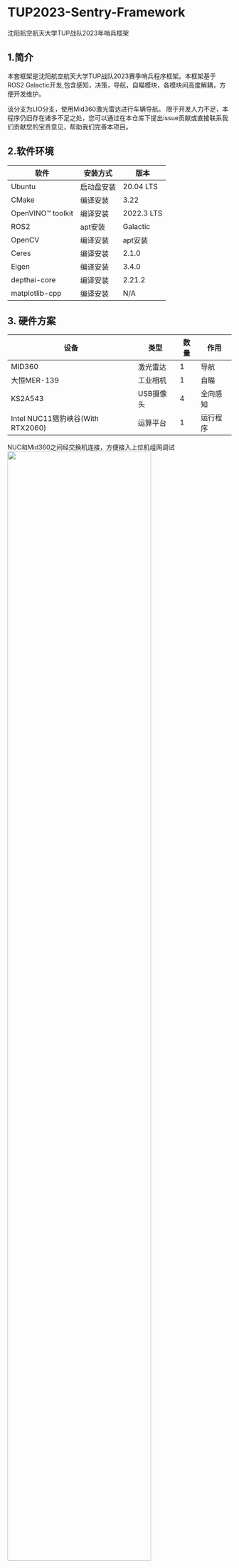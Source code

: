 # TUP2023-Sentry-Framework
沈阳航空航天大学TUP战队2023年哨兵框架

## 1.简介
本套框架是沈阳航空航天大学TUP战队2023赛季哨兵程序框架。本框架基于ROS2 Galactic开发,包含感知，决策，导航，自瞄模块，各模块间高度解耦，方便开发维护。

该分支为LIO分支，使用Mid360激光雷达进行车辆导航。
限于开发人力不足，本程序仍旧存在诸多不足之处，您可以通过在本仓库下提出issue贡献或直接联系我们贡献您的宝贵意见，帮助我们完善本项目。


## 2.软件环境

|软件|安装方式|版本|
|---|---|---|
|Ubuntu|启动盘安装|20.04 LTS|
|CMake|编译安装|3.22|
|OpenVINO™ toolkit|编译安装|2022.3 LTS|
|ROS2|apt安装|Galactic|
|OpenCV|编译安装|apt安装|4.6.0|
|Ceres|编译安装|2.1.0|
|Eigen|编译安装|3.4.0|
|depthai-core|编译安装|2.21.2|
|matplotlib-cpp|编译安装|N/A|

## 3. 硬件方案
|设备|类型|数量|作用|
|---|---|---|---|
|MID360|激光雷达|1|导航|
|大恒MER-139|工业相机|1|自瞄|
|KS2A543|USB摄像头|4|全向感知|
|Intel NUC11猎豹峡谷(With RTX2060)|运算平台|1|运行程序|

NUC和Mid360之间经交换机连接，方便接入上位机组网调试
<img src="pic/network.png" width="80%" height="80%" />

## 4.软件设计
### 4.1 简介
哨兵程序基于ROS2 Galactic进行开发.
参考RMOSS的设计模式，我们将系统分为以下三层:`Task Layer`, `Interface Layer`,`Hardware Layer`.
- **Task Layer**:该层主要分为四个模块:
`Autoaim`为自瞄模块，负责探测敌人并进行击打。
`Decision`为决策模块，负责综合目前可以获得到的各种信息，决定下一个所需前往下一个路径点，下一个击打模板与车辆的模式。
`Navigation`为导航模块，负责进行SLAM和路径规划，将车辆送到下一个路径点，并运行VIO
`Perception`为感知模块，负责使用CNN探测周围敌方车辆，补足自瞄盲区，进行360度全向感知。
这4个节点分开运行在两台NUC上，相互间通过网线进行通讯
- **Interface Layer**:改层主要为各种设备的ROS驱动，负责将图像等信息发布为Topic,或从Topic中获取message并将其按通讯协议发送给下位机。
- **Hardware Layer**:该层主要为各种硬件设备与传感器，负责感知外部信息和动作的具体执行。

<img src="pic/architecture.png" width="80%" height="80%" />

通过这种设计模式，我们可以实现硬件与应用层的解耦，方便进行程序的快速移植。针对各个模块的详细介绍可以进入对应仓库内的README查看.

## 5.通讯协议
哨兵与下位机通讯采用USB-CDC模拟串口.哨兵作为全自动兵种，所需要获取的信息相较步兵、英雄等其他兵种更多.为了更加合理且充分的运用这些信息，我们采取了分包发送的形式，便于灵活的控制各信息的发送频率.
### TX:
#### 1.Aim
|Byte|Data|
|-|-|
|0|0xA5|
|1|mode|
|2|CRC8|
|3-6|Pitch|
|7-10|Yaw|
|11-14|Distance|
|15|isSwitched|
|16|isFindTarget|
|17|isSpinning|
|18|isMiddle|
|19-61|Empty|
|62-63|CRC16|
#### 2.Nav
|Byte|Data|
|-|-|
|0|0xB5|
|1|mode|
|2|CRC8|
|3-14|Linear Twist(XYZ)|
|15-26|Angular Twist(XYZ)|
|27-61|Empty|
|62-63|CRC16|

#### 3.Decision
|Byte|Data|
|-|-|
|0|0xC5|
|1|mode|
|2|CRC8|
|3-6|Theta Gimbal|
|7-61|Empty|
|62-63|CRC16|


## 6.快速开始
### 6.1 建图
要使用导航模块，你需要首先建立场地的地图，以下是几个你需要了解的地图概念
- 八叉树地图 - 用于重定位
- 点云地图 - 用于后续生成2.5D高程地图
- 2.5D高程地图 - 用于生成栅格地图
- 栅格地图 - 用于作为导航的全局地图

```bash
cd scripts
#FAST-LIO
bash octo_mapping_fastlio.sh
#如果你想尝试LIO-SAM可以使用下面这一条命令
#bash octo_mapping_liosam.sh
```
使用该命令以启动建图，可以打开rviz2观看建图效果
#### 6.1.1 八叉树地图
当完成建图后，在工作空间下打开新终端使用以下命令保存八叉树地图
```bash
source install/setup.bash
ros2 launch octomap_server octomap_saver.launch.xml
```
可使用octovis查看八叉树地图
<img src="pic/octo_map.png"/>

#### 6.1.2 点云地图
该步骤与八叉树建图同时进行
在工作空间下打开新终端使用以下命令保存地图
```bash
source install/setup.bash
#LIO-SAM保存用
ros2 service call /lio_sam/save_map lio_sam/srv/SaveMap
#FAST-LIO保存用
ros2 service call /map_save std_srvs/srv/Trigger
```
<img src="pic/pcd_map.png"/>

#### 6.1.3 2.5D高程地图与栅格地图
该步骤应在上面两步完成后进行，生成的地图将用于机器人导航

修改`TUP2023-Sentry-Nav/grid_map/grid_map_demos/config/pcd_to_gridmap_demo.yaml`中参数以符合你的需求
```yaml
pcd_to_gridmap:
  ros__parameters:
    #PCD地图路径
    pcd_file_path: "/home/tup/Downloads/LOAM/GlobalMap.pcd"
    #建图frame_id
    map_frame_id: "map"
    #滤波相关参数
    filters:
        ...
```

如果你需要pcd点云如翻转，平移，滤波之类的预处理，你可以修改`TUP2023-Sentry-Nav/grid_map/grid_map_demos/config/pcl_grid_config.yaml`中的配置以满足你的需求。

完成配置后启动程序
```bash
source install/setup.bash
ros2 launch grid_map_demos pcd_to_gridmap_demo_launch
```
以下为`height_layer`为`elevation`，`color_layer`为`slope_grid`生成的2.5D高程地图
<img src="pic/slope_grid_map.png"/>


在该配置下，可自打开rviz，你可以看到`/elevation_grid`, `slope_grid`
Topic下的栅格地图.
<img src="pic/slope_grid_map_2d.png"/>
使用类似以下命令的以保存地图.
```bash
ros2 run nav2_map_server map_saver_cli -f your_map_name -t /your_map_topic_name
```
以下为使用`slope_grid`生成的2d栅格地图，可使用GIMP稍加修改离群像素，之后便可直接用于nav2导航.

<img src="pic/tunnel.png"/>


<!-- ### 6.2 导航
上面我们已经成功尝试建立了场地的地图，接下来我们需要做的就是让你的机器人在场地中运动起来了。
我们使用nav2库实现了在场地中机器人的实时导航。
#### 6.2.1 重定位模块配置 -->

## 7.未来完善方向
- 优化点云-2.5D地图转换过程，减少算力占用
- 优化重定位，减少重定位资源消耗，优化异常处理逻辑
- 增加bringup，存放URDF并改用launch启动
- 完善FAST-LIO支持
- 完善教程
- 增加LIO-SAM与FAST-LIO性能对比
